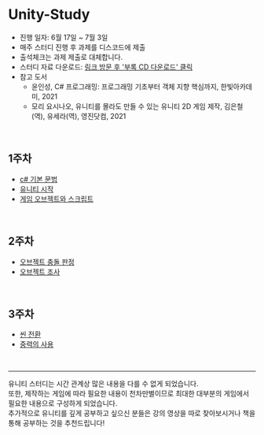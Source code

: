 # Unity-Study

- 진행 일자: 6월 17일 ~ 7월 3일
- 매주 스터디 진행 후 과제를 디스코드에 제출
- 출석체크는 과제 제출로 대체합니다.
- 스터디 자료 다운로드: [링크 방문 후 '부록 CD 다운로드' 클릭](https://www.youngjin.com/book/book_detail.asp?prod_cd=9788931463408&seq=6778&cate_cd=1&child_cate_cd=9&goPage=1&orderByCd=1&searchType=Y&keyword1=%C0%AF%B4%CF%C6%BC)
- 참고 도서
  - 윤인성, C# 프로그래밍: 프로그래밍 기초부터 객체 지향 핵심까지, 한빛아카데미, 2021
  - 모리 요시나오, 유니티를 몰라도 만들 수 있는 유니티 2D 게임 제작, 김은철(역), 유세라(역), 영진닷컴, 2021
<br>

## 1주차
- [c# 기본 문법](docs/week1/grammer.md)
- [유니티 시작](docs/week1/start.md)
- [게임 오브젝트와 스크립트](docs/week1/objAscr.md)
<br>

## 2주차
- [오브젝트 충돌 판정]()
- [오브젝트 조사]()
<br>

## 3주차
- [씬 전환]()
- [중력의 사용]()
<br>

<hr>
유니티 스터디는 시간 관계상 많은 내용을 다를 수 없게 되었습니다. <br>
또한, 제작하는 게임에 따라 필요한 내용이 천차만별이므로 최대한 대부분의 게임에서 필요한 내용으로 구성하게 되었습니다. <br>
추가적으로 유니티를 깊게 공부하고 싶으신 분들은 강의 영상을 따로 찾아보시거나 책을 통해 공부하는 것을 추천드립니다! <br>
